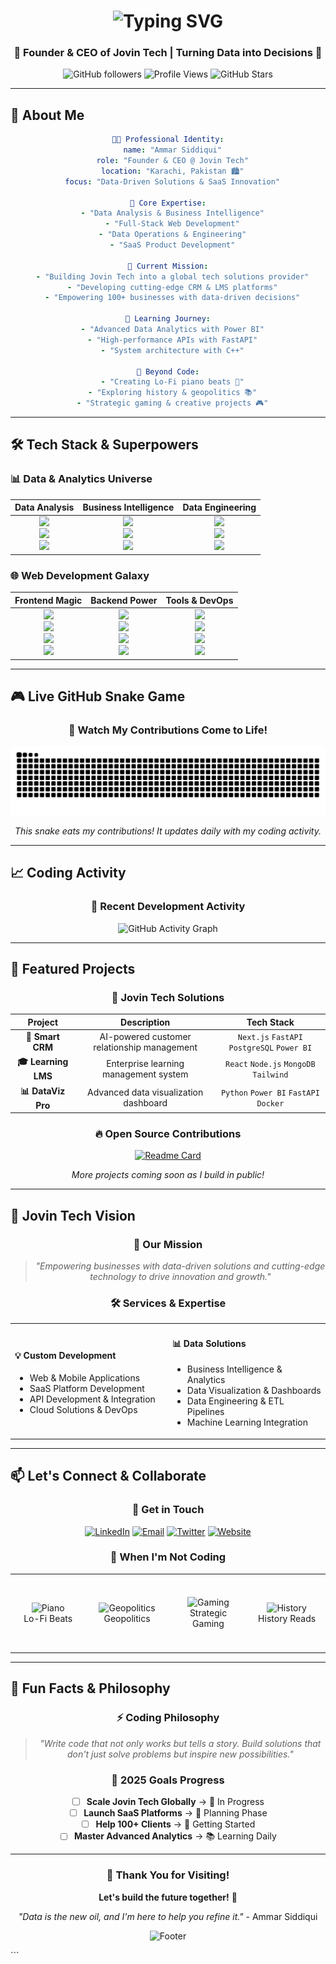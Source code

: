 <h1 align="center">
  <img src="https://readme-typing-svg.herokuapp.com/?font=Fira+Code&size=35&duration=4000&color=6C63FF&center=true&vCenter=true&width=600&height=70&lines=Hi+there+👋,+I'm+Ammar+Siddiqui;Data+Analyst;Data+Ops+Engineer;Full+Stack+Developer;SaaS+Entrepreneur" alt="Typing SVG" />
</h1>

<h3 align="center">💫 Founder & CEO of Jovin Tech | Turning Data into Decisions 💫</h3>

<div align="center">
  
  ![GitHub followers](https://img.shields.io/github/followers/AmmarS-Analyst?style=for-the-badge&color=6C63FF&label=Follow%20%40AmmarS-Analyst)
  ![Profile Views](https://komarev.com/ghpvc/?username=AmmarS-Analyst&style=for-the-badge&color=6C63FF&label=Profile+Views)
  ![GitHub Stars](https://img.shields.io/github/stars/AmmarS-Analyst?style=for-the-badge&color=6C63FF)

</div>

---

## 🎯 About Me

<div align="center">

```yaml
👨‍💻 Professional Identity:
  name: "Ammar Siddiqui"
  role: "Founder & CEO @ Jovin Tech"
  location: "Karachi, Pakistan 🏙️"
  focus: "Data-Driven Solutions & SaaS Innovation"

🎯 Core Expertise:
  - "Data Analysis & Business Intelligence"
  - "Full-Stack Web Development"
  - "Data Operations & Engineering"
  - "SaaS Product Development"

🚀 Current Mission:
  - "Building Jovin Tech into a global tech solutions provider"
  - "Developing cutting-edge CRM & LMS platforms"
  - "Empowering 100+ businesses with data-driven decisions"

🌱 Learning Journey:
  - "Advanced Data Analytics with Power BI"
  - "High-performance APIs with FastAPI"
  - "System architecture with C++"

🎨 Beyond Code:
  - "Creating Lo-Fi piano beats 🎹"
  - "Exploring history & geopolitics 📚"
  - "Strategic gaming & creative projects 🎮"
```

</div>

---

## 🛠️ Tech Stack & Superpowers

### 📊 **Data & Analytics Universe**
<div align="center">

| **Data Analysis** | **Business Intelligence** | **Data Engineering** |
|:---:|:---:|:---:|
| <img src="https://img.shields.io/badge/Python-3776AB?style=for-the-badge&logo=python&logoColor=white" /> <br> <img src="https://img.shields.io/badge/Pandas-150458?style=for-the-badge&logo=pandas&logoColor=white" /> <br> <img src="https://img.shields.io/badge/NumPy-013243?style=for-the-badge&logo=numpy&logoColor=white" /> | <img src="https://img.shields.io/badge/Power_BI-F2C811?style=for-the-badge&logo=powerbi&logoColor=black" /> <br> <img src="https://img.shields.io/badge/Excel-217346?style=for-the-badge&logo=microsoftexcel&logoColor=white" /> <br> <img src="https://img.shields.io/badge/Looker_Studio-4285F4?style=for-the-badge&logo=google&logoColor=white" /> | <img src="https://img.shields.io/badge/PostgreSQL-316192?style=for-the-badge&logo=postgresql&logoColor=white" /> <br> <img src="https://img.shields.io/badge/Docker-2496ED?style=for-the-badge&logo=docker&logoColor=white" /> <br> <img src="https://img.shields.io/badge/Linux-FCC624?style=for-the-badge&logo=linux&logoColor=black" /> |

</div>

### 🌐 **Web Development Galaxy**
<div align="center">

| **Frontend Magic** | **Backend Power** | **Tools & DevOps** |
|:---:|:---:|:---:|
| <img src="https://img.shields.io/badge/Next.js-000000?style=for-the-badge&logo=next.js&logoColor=white" /> <br> <img src="https://img.shields.io/badge/React-20232A?style=for-the-badge&logo=react&logoColor=61DAFB" /> <br> <img src="https://img.shields.io/badge/TypeScript-007ACC?style=for-the-badge&logo=typescript&logoColor=white" /> <br> <img src="https://img.shields.io/badge/Tailwind_CSS-38B2AC?style=for-the-badge&logo=tailwind-css&logoColor=white" /> | <img src="https://img.shields.io/badge/FastAPI-009688?style=for-the-badge&logo=fastapi&logoColor=white" /> <br> <img src="https://img.shields.io/badge/Node.js-339933?style=for-the-badge&logo=nodedotjs&logoColor=white" /> <br> <img src="https://img.shields.io/badge/Flask-000000?style=for-the-badge&logo=flask&logoColor=white" /> <br> <img src="https://img.shields.io/badge/MongoDB-4EA94B?style=for-the-badge&logo=mongodb&logoColor=white" /> | <img src="https://img.shields.io/badge/Git-F05032?style=for-the-badge&logo=git&logoColor=white" /> <br> <img src="https://img.shields.io/badge/VSCode-0078D4?style=for-the-badge&logo=visual%20studio%20code&logoColor=white" /> <br> <img src="https://img.shields.io/badge/Ubuntu-E95420?style=for-the-badge&logo=ubuntu&logoColor=white" /> <br> <img src="https://img.shields.io/badge/Jira-0052CC?style=for-the-badge&logo=jira&logoColor=white" /> |

</div>

---

## 🎮 Live GitHub Snake Game

<div align="center">

### 🐍 Watch My Contributions Come to Life!
![Snake Game](https://github.com/AmmarS-Analyst/AmmarS-Analyst/blob/output/github-contribution-grid-snake.svg)

*This snake eats my contributions! It updates daily with my coding activity.*

</div>

---

## 📈 Coding Activity

<div align="center">

### 🎯 Recent Development Activity
![GitHub Activity Graph](https://github-readme-activity-graph.vercel.app/graph?username=AmmarS-Analyst&theme=react-dark&hide_border=true&area=true&custom_title=Ammar's%20Weekly%20Coding%20Activity)

</div>

---

## 🚀 Featured Projects

<div align="center">

### 💼 **Jovin Tech Solutions**
| Project | Description | Tech Stack |
|:---:|:---:|:---:|
| **🤖 Smart CRM** | AI-powered customer relationship management | `Next.js` `FastAPI` `PostgreSQL` `Power BI` |
| **🎓 Learning LMS** | Enterprise learning management system | `React` `Node.js` `MongoDB` `Tailwind` |
| **📊 DataViz Pro** | Advanced data visualization dashboard | `Python` `Power BI` `FastAPI` `Docker` |

### 🔥 **Open Source Contributions**
<div align="center">

[![Readme Card](https://github-readme-stats.vercel.app/api/pin/?username=AmmarS-Analyst&repo=AmmarS-Analyst&theme=radical)](https://github.com/AmmarS-Analyst/AmmarS-Analyst)

*More projects coming soon as I build in public!*

</div>

</div>

---

## 🌟 Jovin Tech Vision

<div align="center">

### 🎯 **Our Mission**
> *"Empowering businesses with data-driven solutions and cutting-edge technology to drive innovation and growth."*

### 🛠️ **Services & Expertise**
<table>
<tr>
<td width="50%">

#### 💡 **Custom Development**
- Web & Mobile Applications
- SaaS Platform Development  
- API Development & Integration
- Cloud Solutions & DevOps

</td>
<td width="50%">

#### 📊 **Data Solutions**
- Business Intelligence & Analytics
- Data Visualization & Dashboards
- Data Engineering & ETL Pipelines
- Machine Learning Integration

</td>
</tr>
</table>

</div>

---

## 📫 Let's Connect & Collaborate

<div align="center">

### 💬 **Get in Touch**
[![LinkedIn](https://img.shields.io/badge/LinkedIn-0A66C2?style=for-the-badge&logo=linkedin&logoColor=white)](https://linkedin.com/in/ammar-siddiqui-tech)
[![Email](https://img.shields.io/badge/Email-D14836?style=for-the-badge&logo=gmail&logoColor=white)](mailto:ammar@jovintech.com)
[![Twitter](https://img.shields.io/badge/Twitter-1DA1F2?style=for-the-badge&logo=twitter&logoColor=white)](https://twitter.com/AmmarSiddiqui_Tech)
[![Website](https://img.shields.io/badge/Website-FF7139?style=for-the-badge&logo=firefox-browser&logoColor=white)](https://jovintech.com)

### 🎵 **When I'm Not Coding**
<table>
<tr>
<td align="center" width="140" height="120">
  <img src="https://img.icons8.com/color/96/000000/piano.png" width="48" height="48" alt="Piano" />
  <br>Lo-Fi Beats
</td>
<td align="center" width="140" height="120">
  <img src="https://img.icons8.com/color/96/000000/globe.png" width="48" height="48" alt="Geopolitics" />
  <br>Geopolitics
</td>
<td align="center" width="140" height="120">
  <img src="https://img.icons8.com/color/96/000000/controller.png" width="48" height="48" alt="Gaming" />
  <br>Strategic Gaming
</td>
<td align="center" width="140" height="120">
  <img src="https://img.icons8.com/color/96/000000/books.png" width="48" height="48" alt="History" />
  <br>History Reads
</td>
</tr>
</table>

</div>

---

## 🎉 Fun Facts & Philosophy

<div align="center">

### ⚡ **Coding Philosophy**
> *"Write code that not only works but tells a story. Build solutions that don't just solve problems but inspire new possibilities."*

### 🎯 **2025 Goals Progress**
- [ ] **Scale Jovin Tech Globally** → 🚧 In Progress
- [ ] **Launch SaaS Platforms** → 📅 Planning Phase  
- [ ] **Help 100+ Clients** → 🌱 Getting Started
- [ ] **Master Advanced Analytics** → 📚 Learning Daily

</div>

---

<div align="center">

### 🎊 Thank You for Visiting!

**Let's build the future together!** 🚀

*"Data is the new oil, and I'm here to help you refine it."* - Ammar Siddiqui

![Footer](https://capsule-render.vercel.app/api?type=waving&color=0:6C63FF,50:24243e,100:0f0c29&height=120&section=footer)

</div>
```